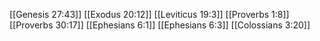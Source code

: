 [[Genesis 27:43]]
[[Exodus 20:12]]
[[Leviticus 19:3]]
[[Proverbs 1:8]]
[[Proverbs 30:17]]
[[Ephesians 6:1]]
[[Ephesians 6:3]]
[[Colossians 3:20]]
